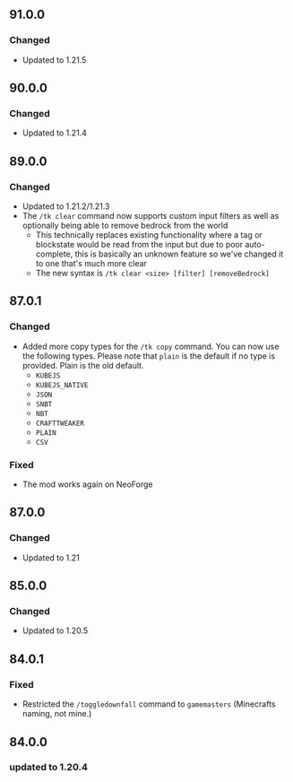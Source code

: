 ## 91.0.0

### Changed

- Updated to 1.21.5

## 90.0.0

### Changed

- Updated to 1.21.4

## 89.0.0

### Changed

- Updated to 1.21.2/1.21.3
- The `/tk clear` command now supports custom input filters as well as optionally being able to remove bedrock from the world
  - This technically replaces existing functionality where a tag or blockstate would be read from the input but due to poor auto-complete, this is basically an unknown feature so we've changed it to one that's much more clear
  - The new syntax is `/tk clear <size> [filter] [removeBedrock]`

## 87.0.1

### Changed

- Added more copy types for the `/tk copy` command. You can now use the following types. Please note that `plain` is the default if no type is provided. Plain is the old default.
  - `KUBEJS`
  - `KUBEJS_NATIVE`
  - `JSON`
  - `SNBT`
  - `NBT`
  - `CRAFTTWEAKER`
  - `PLAIN`
  - `CSV`

### Fixed

- The mod works again on NeoForge

## 87.0.0

### Changed

- Updated to 1.21

## 85.0.0

### Changed

- Updated to 1.20.5

## 84.0.1

### Fixed

- Restricted the `/toggledownfall` command to `gamemasters` (Minecrafts naming, not mine.)

## 84.0.0

### updated to 1.20.4
